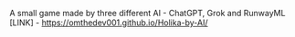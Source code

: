 A small game made by three different AI - ChatGPT, Grok and RunwayML
[LINK] - https://omthedev001.github.io/Holika-by-AI/
